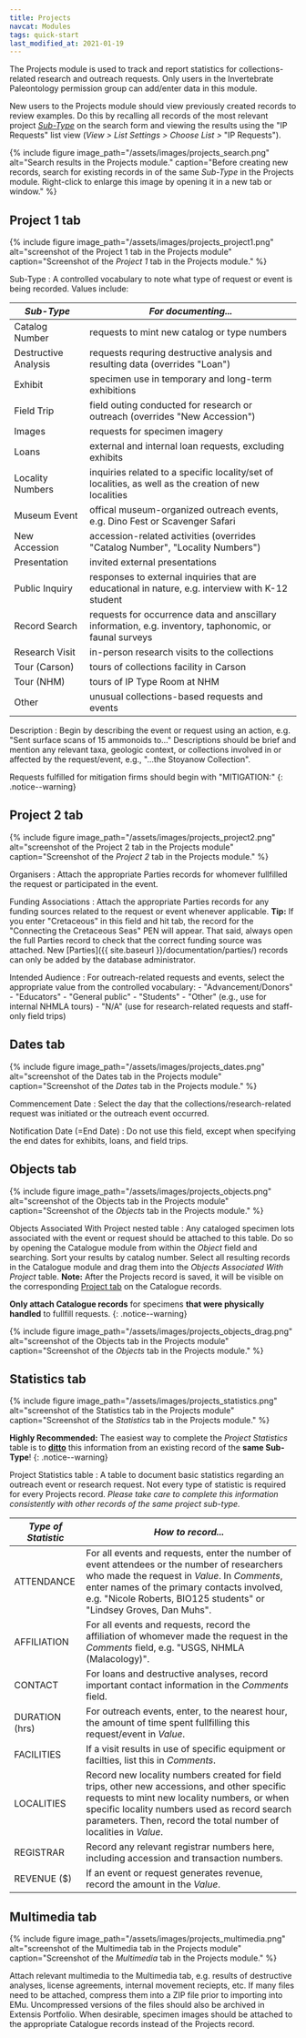 ```yaml
---
title: Projects
navcat: Modules
tags: quick-start
last_modified_at: 2021-01-19
---
```

The Projects module is used to track and report statistics for collections-related research and outreach requests. Only users in the Invertebrate Paleontology permission group can add/enter data in this module.

New users to the Projects module should view previously created records to review examples. Do this by recalling all records of the most relevant project [_Sub-Type_](https://lacmip.github.io/emu/documentation/projects/#project-1-tab) on the search form and viewing the results using the "IP Requests" list view (_View > List Settings > Choose List >_ "IP Requests").

{% include figure image_path="/assets/images/projects_search.png" alt="Search results in the Projects module." caption="Before creating new records, search for existing records in of the same _Sub-Type_ in the Projects module. Right-click to enlarge this image by opening it in a new tab or window." %}


## Project 1 tab

{% include figure image_path="/assets/images/projects_project1.png" alt="screenshot of the Project 1 tab in the Projects module" caption="Screenshot of the *Project 1* tab in the Projects module." %}

Sub-Type
: A controlled vocabulary to note what type of request or event is being recorded. Values include:

 *Sub-Type* | *For documenting...*
   --- | ---
   Catalog Number | requests to mint new catalog or type numbers
   Destructive Analysis | requests requring destructive analysis and resulting data (overrides "Loan")
   Exhibit | specimen use in temporary and long-term exhibitions
   Field Trip | field outing conducted for research or outreach (overrides "New Accession")
   Images | requests for specimen imagery
   Loans | external and internal loan requests, excluding exhibits
   Locality Numbers | inquiries related to a specific locality/set of localities, as well as the creation of new localities
   Museum Event | offical museum-organized outreach events, e.g. Dino Fest or Scavenger Safari
   New Accession | accession-related activities (overrides "Catalog Number", "Locality Numbers")
   Presentation | invited external presentations
   Public Inquiry | responses to external inquiries that are educational in nature, e.g. interview with K-12 student
   Record Search | requests for occurrence data and anscillary information, e.g. inventory, taphonomic, or faunal surveys
   Research Visit | in-person research visits to the collections
   Tour (Carson) | tours of collections facility in Carson
   Tour (NHM) | tours of IP Type Room at NHM
   Other | unusual collections-based requests and events
   
   
Description
: Begin by describing the event or request using an action, e.g. "Sent surface scans of 15 ammonoids to..." Descriptions should be brief and mention any relevant taxa, geologic context, or collections involved in or affected by the request/event, e.g., "...the Stoyanow Collection".

Requests fulfilled for mitigation firms should begin with "MITIGATION:"
{: .notice--warning}


## Project 2 tab

{% include figure image_path="/assets/images/projects_project2.png" alt="screenshot of the Project 2 tab in the Projects module" caption="Screenshot of the *Project 2* tab in the Projects module." %}

Organisers
: Attach the appropriate Parties records for whomever fullfilled the request or participated in the event.

Funding Associations
: Attach the appropriate Parties records for any funding sources related to the request or event whenever applicable. **Tip:** If you enter "Cretaceous" in this field and hit tab, the record for the "Connecting the Cretaceous Seas" PEN will appear. That said, always open the full Parties record to check that the correct funding source was attached. New [Parties]({{ site.baseurl }}/documentation/parties/) records can only be added by the database administrator.

Intended Audience
: For outreach-related requests and events, select the appropriate value from the controlled vocabulary:
    - "Advancement/Donors"
    - "Educators"
    - "General public"
    - "Students"
    - "Other" (e.g., use for internal NHMLA tours)
    - "N/A" (use for research-related requests and staff-only field trips)
    

## Dates tab

{% include figure image_path="/assets/images/projects_dates.png" alt="screenshot of the Dates tab in the Projects module" caption="Screenshot of the *Dates* tab in the Projects module." %}

Commencement Date
: Select the day that the collections/research-related request was initiated or the outreach event occurred.

Notification Date (=End Date)
: Do not use this field, except when specifying the end dates for exhibits, loans, and field trips.


## Objects tab

{% include figure image_path="/assets/images/projects_objects.png" alt="screenshot of the Objects tab in the Projects module" caption="Screenshot of the *Objects* tab in the Projects module." %}

Objects Associated With Project nested table
: Any cataloged specimen lots associated with the event or request should be attached to this table. Do so by opening the Catalogue module from within the _Object_ field and searching. Sort your results by catalog number. Select all resulting records in the Catalogue module and drag them into the _Objects Associated With Project_ table. **Note:** After the Projects record is saved, it will be visible on the corresponding [Project tab](https://lacmip.github.io/emu/documentation/catalogue/#project-tab) on the Catalogue records.

**Only attach Catalogue records** for specimens **that were physically handled** to fullfill requests.
{: .notice--warning}

{% include figure image_path="/assets/images/projects_objects_drag.png" alt="screenshot of the Objects tab in the Projects module" caption="Screenshot of the *Objects* tab in the Projects module." %}

## Statistics tab

{% include figure image_path="/assets/images/projects_statistics.png" alt="screenshot of the Statistics tab in the Projects module" caption="Screenshot of the *Statistics* tab in the Projects module." %}

**Highly Recommended:** The easiest way to complete the _Project Statistics_ table is to [**ditto**](http://help.emu.axiell.com/latest/en/Topics/Common/The%20Ditto%20utility.htm?Highlight=ditto) this information from an existing record of the **same Sub-Type**!
{: .notice--warning}

Project Statistics table
: A table to document basic statistics regarding an outreach event or research request. Not every type of statistic is required for every Projects record. _Please take care to complete this information consistently with other records of the same project sub-type._ 

 *Type of Statistic* | *How to record...*
   --- | ---
   ATTENDANCE | For all events and requests, enter the number of event attendees or the number of researchers who made the request in _Value_. In _Comments_, enter names of the primary contacts involved, e.g. "Nicole Roberts, BIO125 students" or "Lindsey Groves, Dan Muhs".
   AFFILIATION | For all events and requests, record the affiliation of whomever made the request in the _Comments_ field, e.g. "USGS, NHMLA (Malacology)".
   CONTACT | For loans and destructive analyses, record important contact information in the _Comments_ field.
   DURATION (hrs) | For outreach events, enter, to the nearest hour, the amount of time spent fullfilling this request/event in _Value_.
   FACILITIES | If a visit results in use of specific equipment or facilties, list this in _Comments_.
   LOCALITIES | Record new locality numbers created for field trips, other new accessions, and other specific requests to mint new locality numbers, or when specific locality numbers used as record search parameters. Then, record the total number of localities in _Value_.
   REGISTRAR | Record any relevant registrar numbers here, including accession and transaction numbers.
   REVENUE ($) | If an event or request generates revenue, record the amount in the _Value_.

## Multimedia tab

{% include figure image_path="/assets/images/projects_multimedia.png" alt="screenshot of the Multimedia tab in the Projects module" caption="Screenshot of the *Multimedia* tab in the Projects module." %}

Attach relevant multimedia to the Multimedia tab, e.g. results of destructive analyses, license agreements, internal movement reciepts, etc. If many files need to be attached, compress them into a ZIP file prior to importing into EMu. Uncompressed versions of the files should also be archived in Extensis Portfolio. When desirable, specimen images should be attached to the appropriate Catalogue records instead of the Projects record.

